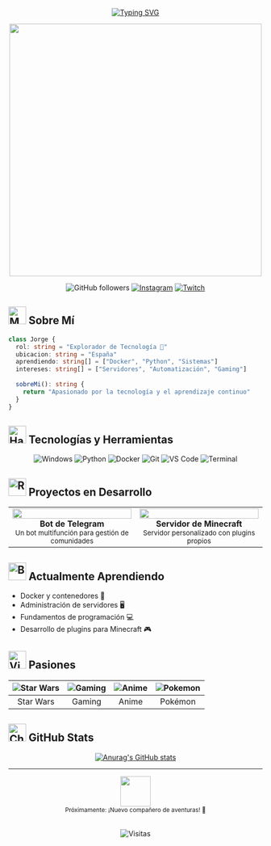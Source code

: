 <div align="center">
  
[![Typing SVG](https://readme-typing-svg.herokuapp.com?font=JetBrains+Mono&weight=600&size=30&duration=4000&pause=1000&color=7520FF&center=true&vCenter=true&random=false&width=435&lines=%3C%F0%9F%91%8B+Hola%2C+Soy+Jorge+%2F%3E;%3C%F0%9F%92%BB+Tech+Explorer+%2F%3E)](https://git.io/typing-svg)

<img src="https://user-images.githubusercontent.com/74038190/225813708-98b745f2-7d22-48cf-9150-083f1b00d6c9.gif" width="500px" />

</div>

<div align="center">
  
![GitHub followers](https://img.shields.io/github/followers/JoorgeMayoor?style=for-the-badge&color=7520FF)
[![Instagram](https://img.shields.io/badge/@bykhork-E4405F?style=for-the-badge&logo=instagram&logoColor=white)](https://instagram.com/bykhork)
[![Twitch](https://img.shields.io/badge/bykhork-9146FF?style=for-the-badge&logo=twitch&logoColor=white)](https://twitch.tv/bykhork)

</div>

## <img src="https://raw.githubusercontent.com/Tarikul-Islam-Anik/Animated-Fluent-Emojis/master/Emojis/People%20with%20professions/Man%20Technologist%20Light%20Skin%20Tone.png" alt="Man Technologist Light Skin Tone" width="35" /> Sobre Mí

```typescript
class Jorge {
  rol: string = "Explorador de Tecnología 🚀"
  ubicacion: string = "España"
  aprendiendo: string[] = ["Docker", "Python", "Sistemas"]
  intereses: string[] = ["Servidores", "Automatización", "Gaming"]
  
  sobreMi(): string {
    return "Apasionado por la tecnología y el aprendizaje continuo"
  }
}
```

## <img src="https://raw.githubusercontent.com/Tarikul-Islam-Anik/Animated-Fluent-Emojis/master/Emojis/Objects/Hammer%20and%20Wrench.png" alt="Hammer and Wrench" width="35" /> Tecnologías y Herramientas

<div align="center">
  
![Windows](https://img.shields.io/badge/Windows-0078D6?style=for-the-badge&logo=windows&logoColor=white)
![Python](https://img.shields.io/badge/Python-3776AB?style=for-the-badge&logo=python&logoColor=white)
![Docker](https://img.shields.io/badge/Docker-2496ED?style=for-the-badge&logo=docker&logoColor=white)
![Git](https://img.shields.io/badge/Git-F05032?style=for-the-badge&logo=git&logoColor=white)
![VS Code](https://img.shields.io/badge/VS_Code-007ACC?style=for-the-badge&logo=visual-studio-code&logoColor=white)
![Terminal](https://img.shields.io/badge/Terminal-4D4D4D?style=for-the-badge&logo=windows-terminal&logoColor=white)

</div>

## <img src="https://raw.githubusercontent.com/Tarikul-Islam-Anik/Animated-Fluent-Emojis/master/Emojis/Objects/Rocket.png" alt="Rocket" width="35" /> Proyectos en Desarrollo

<table align="center">
  <tr>
    <td align="center" width="50%">
      <img src="https://media1.giphy.com/media/3oKIPEqDGUULpEU0aQ/giphy.gif" width="100%">
      <br>
      <strong>Bot de Telegram</strong>
      <br>
      <sub>Un bot multifunción para gestión de comunidades</sub>
    </td>
    <td align="center" width="50%">
      <img src="https://media2.giphy.com/media/j5QkLruSNyJONVFNZx/giphy.gif" width="100%">
      <br>
      <strong>Servidor de Minecraft</strong>
      <br>
      <sub>Servidor personalizado con plugins propios</sub>
    </td>
  </tr>
</table>

## <img src="https://raw.githubusercontent.com/Tarikul-Islam-Anik/Animated-Fluent-Emojis/master/Emojis/Objects/Books.png" alt="Books" width="35" /> Actualmente Aprendiendo

- Docker y contenedores 🐳
- Administración de servidores 🖥️
- Fundamentos de programación 💻
- Desarrollo de plugins para Minecraft 🎮

## <img src="https://raw.githubusercontent.com/Tarikul-Islam-Anik/Animated-Fluent-Emojis/master/Emojis/Activities/Video%20Game.png" alt="Video Game" width="35" /> Pasiones

<div align="center">
  
| ![Star Wars](https://media0.giphy.com/media/3o7abBAEIlO4kWucQ8/giphy.gif) | ![Gaming](https://media1.giphy.com/media/UYt81fD5E8JVu/giphy.gif) | ![Anime](https://media4.giphy.com/media/QxHzTRigoD9HG/giphy.gif) | ![Pokemon](https://media4.giphy.com/media/W04QVzelTHsNW/giphy.gif) |
|:---:|:---:|:---:|:---:|
| Star Wars | Gaming | Anime | Pokémon |

</div>

## <img src="https://raw.githubusercontent.com/Tarikul-Islam-Anik/Animated-Fluent-Emojis/master/Emojis/Objects/Chart%20Increasing.png" alt="Chart Increasing" width="35" /> GitHub Stats

<div align="center">
  
[![Anurag's GitHub stats](https://github-readme-stats.vercel.app/api?username=JoorgeMayoor)](https://github.com/anuraghazra/github-readme-stats)

</div>

---

<div align="center">
  <img src="https://raw.githubusercontent.com/Tarikul-Islam-Anik/Animated-Fluent-Emojis/master/Emojis/Animals/Dog.png" width="60px" />
  <br>
  <sub>Próximamente: ¡Nuevo compañero de aventuras! 🐾</sub>
  
  <br>
  <br>
  
  ![Visitas](https://komarev.com/ghpvc/?username=JoorgeMayoor&style=for-the-badge&color=7520FF)
  
</div>
